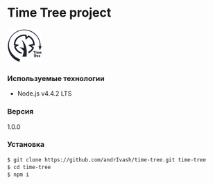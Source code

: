 # Time Tree project
![time tree](https://github.com/andrIvash/time-tree/raw/master/app/img/time-tree.png)

 ### Используемые технологии

  - Node.js v4.4.2 LTS
  
 
 ### Версия
 1.0.0
 
 
 ### Установка
 
 
 ```sh
 $ git clone https://github.com/andrIvash/time-tree.git time-tree
 $ cd time-tree
 $ npm i 
 
 ```